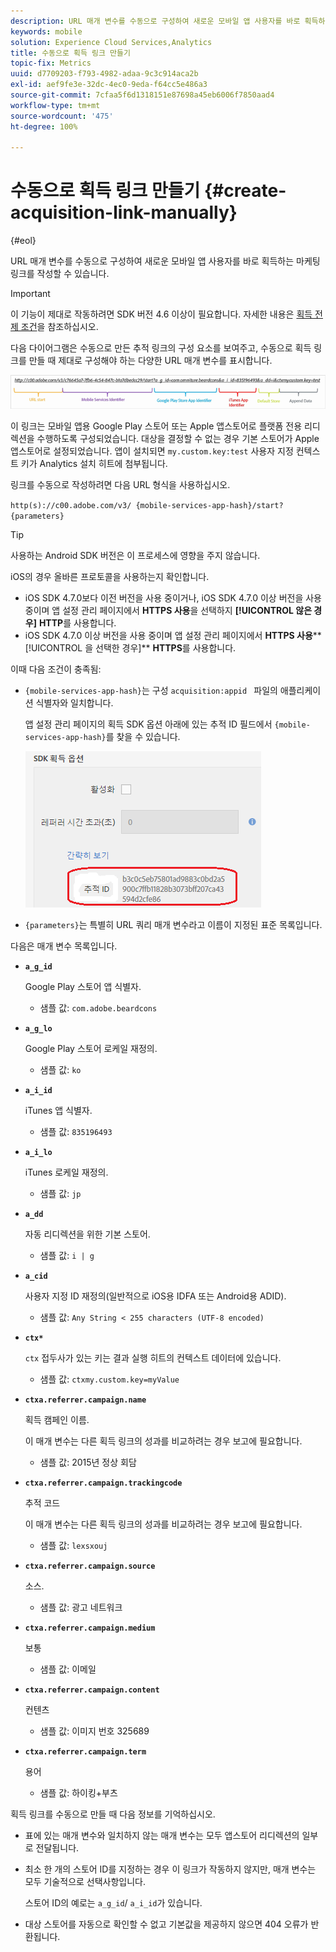 ```yaml
---
description: URL 매개 변수를 수동으로 구성하여 새로운 모바일 앱 사용자를 바로 획득하는 마케팅 링크를 작성할 수 있습니다.
keywords: mobile
solution: Experience Cloud Services,Analytics
title: 수동으로 획득 링크 만들기
topic-fix: Metrics
uuid: d7709203-f793-4982-adaa-9c3c914aca2b
exl-id: aef9fe3e-32dc-4ec0-9eda-f64cc5e486a3
source-git-commit: 7cfaa5f6d1318151e87698a45eb6006f7850aad4
workflow-type: tm+mt
source-wordcount: '475'
ht-degree: 100%

---
```


# 수동으로 획득 링크 만들기 {#create-acquisition-link-manually}

{#eol}

URL 매개 변수를 수동으로 구성하여 새로운 모바일 앱 사용자를 바로 획득하는 마케팅 링크를 작성할 수 있습니다.

>[!IMPORTANT]
>
>이 기능이 제대로 작동하려면 SDK 버전 4.6 이상이 필요합니다. 자세한 내용은 [획득 전제 조건](/help/using/acquisition-main/c-acquisition-prerequisites.md)을 참조하십시오.

다음 다이어그램은 수동으로 만든 추적 링크의 구성 요소를 보여주고, 수동으로 획득 링크를 만들 때 제대로 구성해야 하는 다양한 URL 매개 변수를 표시합니다.

![](assets/acquisition_url.png)

이 링크는 모바일 앱용 Google Play 스토어 또는 Apple 앱스토어로 플랫폼 전용 리디렉션을 수행하도록 구성되었습니다. 대상을 결정할 수 없는 경우 기본 스토어가 Apple 앱스토어로 설정되었습니다. 앱이 설치되면 `my.custom.key:test` 사용자 지정 컨텍스트 키가 Analytics 설치 히트에 첨부됩니다.

링크를 수동으로 작성하려면 다음 URL 형식을 사용하십시오.

`http(s)://c00.adobe.com/v3/ {mobile-services-app-hash}/start? {parameters}`

>[!TIP]
>
>사용하는 Android SDK 버전은 이 프로세스에 영향을 주지 않습니다.

iOS의 경우 올바른 프로토콜을 사용하는지 확인합니다.

* iOS SDK 4.7.0보다 이전 버전을 사용 중이거나, iOS SDK 4.7.0 이상 버전을 사용 중이며 앱 설정 관리 페이지에서 **HTTPS 사용**&#x200B;을 선택하지 **[!UICONTROL 않은 경우]** **HTTP**&#x200B;를 사용합니다.
* iOS SDK 4.7.0 이상 버전을 사용 중이며 앱 설정 관리 페이지에서 **HTTPS 사용****[!UICONTROL 을 선택한 경우]** **HTTPS**&#x200B;를 사용합니다.

이때 다음 조건이 충족됨:

* `{mobile-services-app-hash}`는 구성 `acquisition:appid ` 파일의 애플리케이션 식별자와 일치합니다.

   앱 설정 관리 페이지의 획득 SDK 옵션 아래에 있는 추적 ID 필드에서 `{mobile-services-app-hash}`를 찾을 수 있습니다.

   ![](assets/tracking-id.png)

* `{parameters}`는 특별히 URL 쿼리 매개 변수라고 이름이 지정된 표준 목록입니다.

다음은 매개 변수 목록입니다.

* **`a_g_id`**

   Google Play 스토어 앱 식별자.

   * 샘플 값: `com.adobe.beardcons`

* **`a_g_lo`**

   Google Play 스토어 로케일 재정의.

   * 샘플 값: `ko`

* **`a_i_id`**

   iTunes 앱 식별자.

   * 샘플 값: `835196493`

* **`a_i_lo`**

   iTunes 로케일 재정의.

   * 샘플 값: `jp`

* **`a_dd`**

   자동 리디렉션을 위한 기본 스토어.

   * 샘플 값: `i | g`

* **`a_cid`**

   사용자 지정 ID 재정의(일반적으로 iOS용 IDFA 또는 Android용 ADID).

   * 샘플 값: `Any String < 255 characters (UTF-8 encoded)`

* **`ctx*`**

   `ctx` 접두사가 있는 키는 결과 실행 히트의 컨텍스트 데이터에 있습니다.

   * 샘플 값: `ctxmy.custom.key=myValue`

* **`ctxa.referrer.campaign.name`**

   획득 캠페인 이름.

   이 매개 변수는 다른 획득 링크의 성과를 비교하려는 경우 보고에 필요합니다.

   * 샘플 값: 2015년 정상 회담

* **`ctxa.referrer.campaign.trackingcode`**

   추적 코드

   이 매개 변수는 다른 획득 링크의 성과를 비교하려는 경우 보고에 필요합니다.

   * 샘플 값: `lexsxouj`

* **`ctxa.referrer.campaign.source`**

   소스.

   * 샘플 값: 광고 네트워크

* **`ctxa.referrer.campaign.medium`**

   보통

   * 샘플 값: 이메일

* **`ctxa.referrer.campaign.content`**

   컨텐츠

   * 샘플 값: 이미지 번호 325689

* **`ctxa.referrer.campaign.term`**

   용어

   * 샘플 값: 하이킹+부츠


획득 링크를 수동으로 만들 때 다음 정보를 기억하십시오.

* 표에 있는 매개 변수와 일치하지 않는 매개 변수는 모두 앱스토어 리디렉션의 일부로 전달됩니다.
* 최소 한 개의 스토어 ID를 지정하는 경우 이 링크가 작동하지 않지만, 매개 변수는 모두 기술적으로 선택사항입니다.

   스토어 ID의 예로는 `a_g_id`/ `a_i_id`가 있습니다.

* 대상 스토어를 자동으로 확인할 수 없고 기본값을 제공하지 않으면 404 오류가 반환됩니다.

